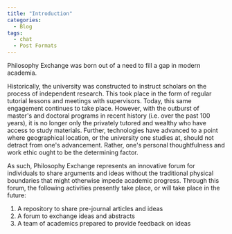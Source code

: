 ```yaml
---
title: "Introduction"
categories:
  - Blog
tags:
  - chat
  - Post Formats
---
```

Philosophy Exchange was born out of a need to fill a gap in modern academia.

Historically, the university was constructed to instruct scholars on the process of independent research. This took place in the form of regular tutorial lessons and meetings with supervisors. Today, this same engagement continues to take place. However, with the outburst of master's and doctoral programs in recent history (i.e. over the past 100 years), it is no longer only the privately tutored and wealthy who have access to study materials. Further, technologies have advanced to a point where geographical location, or the university one studies at, should not detract from one's advancement. Rather, one's personal thoughtfulness and work ethic ought to be the determining factor.

As such, Philosophy Exchange represents an innovative forum for individuals to share arguments and ideas without the traditional physical boundaries that might otherwise impede academic progress. Through this forum, the following activities presently take place, or will take place in the future:

1. A repository to share pre-journal articles and ideas
2. A forum to exchange ideas and abstracts
3. A team of academics prepared to provide feedback on ideas
